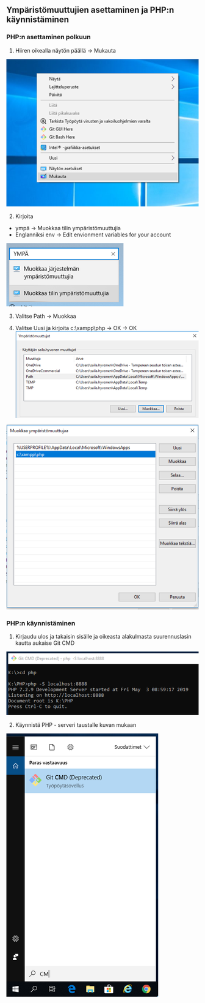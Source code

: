## Ympäristömuuttujien asettaminen ja PHP:n käynnistäminen

### PHP:n asettaminen polkuun

1. Hiiren oikealla näytön päällä -> Mukauta

![Avaa](img/env.png)

2. Kirjoita

- ympä -> Muokkaa tilin ympäristömuuttujia
- Englanniksi env -> Edit envionment variables for your account

![Valitse](img/env2.png)

3. Valitse Path -> Muokkaa

4. Valitse Uusi ja kirjoita c:\xampp\php -> OK -> OK
![Path](img/env3.png)

![Path](img/env4.png)

### PHP:n käynnistäminen

1.	Kirjaudu ulos ja takaisin sisälle ja oikeasta alakulmasta suurennuslasin kautta aukaise Git CMD

![CMD](img/env5.png)

2. Käynnistä PHP - serveri taustalle kuvan mukaan

![CMD](img/env6.png)